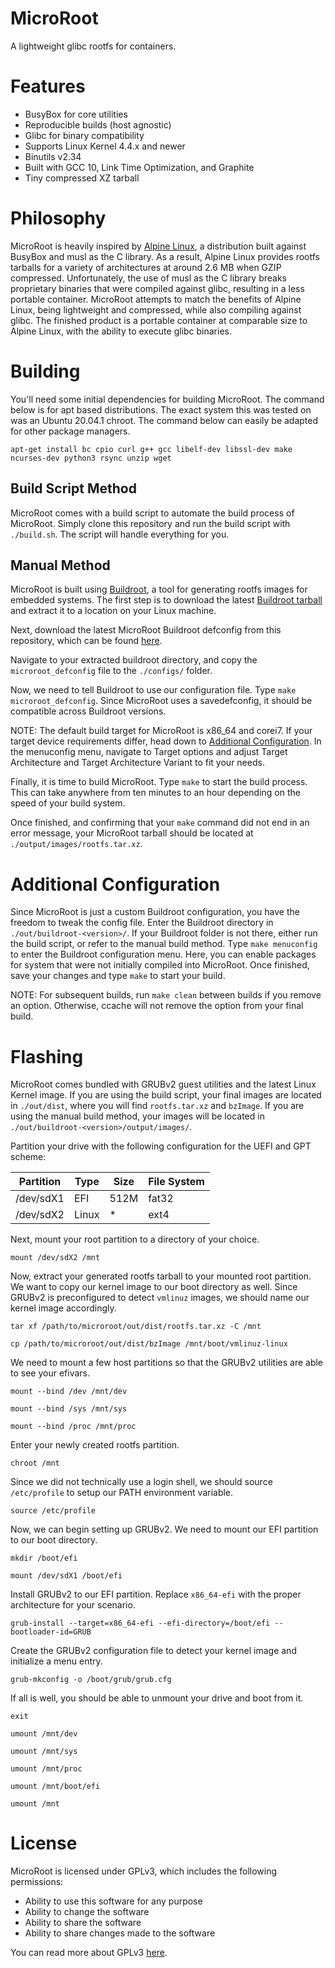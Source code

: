 # MicroRoot
A lightweight glibc rootfs for containers.

# Features
- BusyBox for core utilities
- Reproducible builds (host agnostic)
- Glibc for binary compatibility
- Supports Linux Kernel 4.4.x and newer
- Binutils v2.34
- Built with GCC 10, Link Time Optimization, and Graphite
- Tiny compressed XZ tarball

# Philosophy
MicroRoot is heavily inspired by [Alpine Linux](https://alpinelinux.org/), a distribution built against BusyBox and musl as the C library. As a result, Alpine Linux provides rootfs tarballs for a variety of architectures at around 2.6 MB when GZIP compressed. Unfortunately, the use of musl as the C library breaks proprietary binaries that were compiled against glibc, resulting in a less portable container. MicroRoot attempts to match the benefits of Alpine Linux, being lightweight and compressed, while also compiling against glibc. The finished product is a portable container at comparable size to Alpine Linux, with the ability to execute glibc binaries.

# Building
You'll need some initial dependencies for building MicroRoot. The command below is for apt based distributions. The exact system this was tested on was an Ubuntu 20.04.1 chroot. The command below can easily be adapted for other package managers.

`apt-get install bc cpio curl g++ gcc libelf-dev libssl-dev make ncurses-dev python3 rsync unzip wget`

## Build Script Method
MicroRoot comes with a build script to automate the build process of MicroRoot. Simply clone this repository and run the build script with `./build.sh`. The script will handle everything for you.

## Manual Method
MicroRoot is built using [Buildroot](https://buildroot.org/), a tool for generating rootfs images for embedded systems. The first step is to download the latest [Buildroot tarball](https://buildroot.org/download.html) and extract it to a location on your Linux machine.

Next, download the latest MicroRoot Buildroot defconfig from this repository, which can be found [here](https://raw.githubusercontent.com/tytydraco/microroot/master/microroot_defconfig).

Navigate to your extracted buildroot directory, and copy the `microroot_defconfig` file to the `./configs/` folder.

Now, we need to tell Buildroot to use our configuration file. Type `make microroot_defconfig`. Since MicroRoot uses a savedefconfig, it should be compatible across Buildroot versions.

NOTE: The default build target for MicroRoot is x86_64 and corei7. If your target device requirements differ, head down to [Additional Configuration](#additional-configuration). In the menuconfig menu, navigate to Target options and adjust Target Architecture and Target Architecture Variant to fit your needs.

Finally, it is time to build MicroRoot. Type `make` to start the build process. This can take anywhere from ten minutes to an hour depending on the speed of your build system.

Once finished, and confirming that your `make` command did not end in an error message, your MicroRoot tarball should be located at `./output/images/rootfs.tar.xz`.

# Additional Configuration
Since MicroRoot is just a custom Buildroot configuration, you have the freedom to tweak the config file. Enter the Buildroot directory in `./out/buildroot-<version>/`. If your Buildroot folder is not there, either run the build script, or refer to the manual build method. Type `make menuconfig` to enter the Buildroot configuration menu. Here, you can enable packages for system that were not initially compiled into MicroRoot. Once finished, save your changes and type `make` to start your build.

NOTE: For subsequent builds, run `make clean` between builds if you remove an option. Otherwise, ccache will not remove the option from your final build.

# Flashing
MicroRoot comes bundled with GRUBv2 guest utilities and the latest Linux Kernel image. If you are using the build script, your final images are located in `./out/dist`, where you will find `rootfs.tar.xz` and `bzImage`. If you are using the manual build method, your images will be located in `./out/buildroot-<version>/output/images/`.

Partition your drive with the following configuration for the UEFI and GPT scheme:

| Partition 	| Type  	| Size 	| File System 	|
|-----------	|-------	|------	|-------------	|
| /dev/sdX1 	| EFI   	| 512M 	| fat32       	|
| /dev/sdX2 	| Linux 	| *    	| ext4        	|

Next, mount your root partition to a directory of your choice.

`mount /dev/sdX2 /mnt`

Now, extract your generated rootfs tarball to your mounted root partition. We want to copy our kernel image to our boot directory as well. Since GRUBv2 is preconfigured to detect `vmlinuz` images, we should name our kernel image accordingly.

`tar xf /path/to/microroot/out/dist/rootfs.tar.xz -C /mnt`

`cp /path/to/microroot/out/dist/bzImage /mnt/boot/vmlinuz-linux`

We need to mount a few host partitions so that the GRUBv2 utilities are able to see your efivars.

`mount --bind /dev /mnt/dev`

`mount --bind /sys /mnt/sys`

`mount --bind /proc /mnt/proc`

Enter your newly created rootfs partition.

`chroot /mnt`

Since we did not technically use a login shell, we should source `/etc/profile` to setup our PATH environment variable.

`source /etc/profile`

Now, we can begin setting up GRUBv2. We need to mount our EFI partition to our boot directory.

`mkdir /boot/efi`

`mount /dev/sdX1 /boot/efi`

Install GRUBv2 to our EFI partition. Replace `x86_64-efi` with the proper architecture for your scenario.

`grub-install --target=x86_64-efi --efi-directory=/boot/efi --bootloader-id=GRUB`

Create the GRUBv2 configuration file to detect your kernel image and initialize a menu entry.

`grub-mkconfig -o /boot/grub/grub.cfg`

If all is well, you should be able to unmount your drive and boot from it.

`exit`

`umount /mnt/dev`

`umount /mnt/sys`

`umount /mnt/proc`

`umount /mnt/boot/efi`

`umount /mnt`

# License
MicroRoot is licensed under GPLv3, which includes the following permissions:

- Ability to use this software for any purpose
- Ability to change the software
- Ability to share the software
- Ability to share changes made to the software

You can read more about GPLv3 [here](https://www.gnu.org/licenses/gpl-3.0.en.html).
